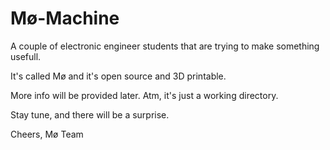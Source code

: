 # Mø-Machine

A couple of electronic engineer students that are trying to make something usefull. 

It's called Mø and it's open source and 3D printable.

More info will be provided later. Atm, it's just a working directory.

Stay tune, and there will be a surprise.

Cheers,
Mø Team 
